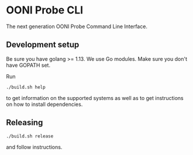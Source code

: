 # OONI Probe CLI

The next generation OONI Probe Command Line Interface.

## Development setup

Be sure you have golang >= 1.13. We use Go modules. Make sure you
don't have GOPATH set.

Run

```
./build.sh help
```

to get information on the supported systems as well as to get
instructions on how to install dependencies.

## Releasing

```
./build.sh release
```

and follow instructions.
